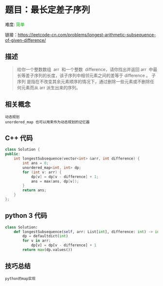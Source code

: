 # 题目：最长定差子序列

难度: <font color=#0b0>简单</font>

链接：https://leetcode-cn.com/problems/longest-arithmetic-subsequence-of-given-difference/

## 描述

> 给你一个整数数组  arr  和一个整数  difference，请你找出并返回 arr  中最长等差子序列的长度，该子序列中相邻元素之间的差等于 difference 。
> 子序列 是指在不改变其余元素顺序的情况下，通过删除一些元素或不删除任何元素而从 arr 派生出来的序列。

## 相关概念

    动态规划
    unordered_map 也可以用来作为动态规划的记忆器

## C++ 代码

```cpp
class Solution {
public:
    int longestSubsequence(vector<int> &arr, int difference) {
        int ans = 0;
        unordered_map<int, int> dp;
        for (int v: arr) {
            dp[v] = dp[v - difference] + 1;
            ans = max(ans, dp[v]);
        }
        return ans;
    }
};
```

## python 3 代码

```python
class Solution:
    def longestSubsequence(self, arr: List[int], difference: int) -> int:
        dp = defaultdict(int)
        for v in arr:
            dp[v] = dp[v - difference] + 1
        return max(dp.values())

```

## 技巧总结

    python的map实现
